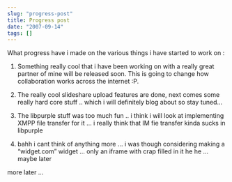 ```yaml
---
slug: "progress-post"
title: Progress post
date: "2007-09-14"
tags: []
---
```

What progress have i made on the various things i have started to work on :

1. Something really cool that i have been working on with a really great partner of mine will be released soon. This is going to change how collaboration works across the internet :P.

2. The really cool slideshare upload features are done, next comes some really hard core stuff .. which i will definitely blog about so stay tuned…

3. The libpurple stuff was too much fun .. i think i will look at implementing XMPP file transfer for it … i really think that IM fie transfer kinda sucks in libpurple

4. bahh i cant think of anything more … i was though considering making a “widget.com” widget … only an iframe with crap filled in it he he … maybe later

more later …
